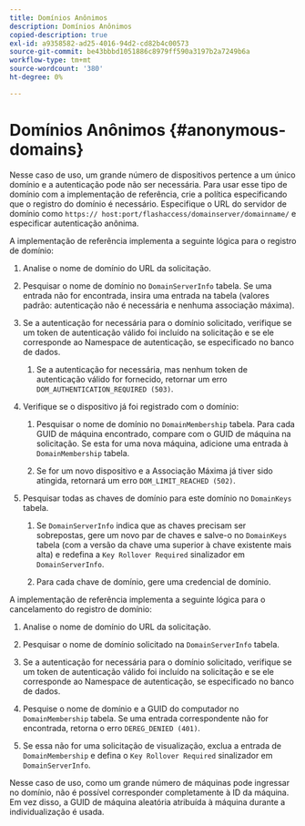 ```yaml
---
title: Domínios Anônimos
description: Domínios Anônimos
copied-description: true
exl-id: a9358582-ad25-4016-94d2-cd82b4c00573
source-git-commit: be43bbbd1051886c8979ff590a3197b2a7249b6a
workflow-type: tm+mt
source-wordcount: '380'
ht-degree: 0%

---
```


# Domínios Anônimos {#anonymous-domains}

Nesse caso de uso, um grande número de dispositivos pertence a um único domínio e a autenticação pode não ser necessária. Para usar esse tipo de domínio com a implementação de referência, crie a política especificando que o registro do domínio é necessário. Especifique o URL do servidor de domínio como `https:// host:port/flashaccess/domainserver/domainname/` e especificar autenticação anônima.

A implementação de referência implementa a seguinte lógica para o registro de domínio:

1. Analise o nome de domínio do URL da solicitação.
1. Pesquisar o nome de domínio no `DomainServerInfo` tabela. Se uma entrada não for encontrada, insira uma entrada na tabela (valores padrão: autenticação não é necessária e nenhuma associação máxima).
1. Se a autenticação for necessária para o domínio solicitado, verifique se um token de autenticação válido foi incluído na solicitação e se ele corresponde ao Namespace de autenticação, se especificado no banco de dados.

   1. Se a autenticação for necessária, mas nenhum token de autenticação válido for fornecido, retornar um erro `DOM_AUTHENTICATION_REQUIRED (503)`.

1. Verifique se o dispositivo já foi registrado com o domínio:

   1. Pesquisar o nome de domínio no `DomainMembership` tabela. Para cada GUID de máquina encontrado, compare com o GUID de máquina na solicitação. Se esta for uma nova máquina, adicione uma entrada à `DomainMembership` tabela.

   1. Se for um novo dispositivo e a Associação Máxima já tiver sido atingida, retornará um erro `DOM_LIMIT_REACHED (502)`.

1. Pesquisar todas as chaves de domínio para este domínio no `DomainKeys` tabela.

   1. Se `DomainServerInfo` indica que as chaves precisam ser sobrepostas, gere um novo par de chaves e salve-o no `DomainKeys` tabela (com a versão da chave uma superior à chave existente mais alta) e redefina a `Key Rollover Required` sinalizador em `DomainServerInfo`.

   1. Para cada chave de domínio, gere uma credencial de domínio.

A implementação de referência implementa a seguinte lógica para o cancelamento do registro de domínio:

1. Analise o nome de domínio do URL da solicitação.
1. Pesquisar o nome de domínio solicitado na `DomainServerInfo` tabela.
1. Se a autenticação for necessária para o domínio solicitado, verifique se um token de autenticação válido foi incluído na solicitação e se ele corresponde ao Namespace de autenticação, se especificado no banco de dados.
1. Pesquise o nome de domínio e a GUID do computador no `DomainMembership` tabela. Se uma entrada correspondente não for encontrada, retorna o erro `DEREG_DENIED (401)`.

1. Se essa não for uma solicitação de visualização, exclua a entrada de `DomainMembership` e defina o `Key Rollover Required` sinalizador em `DomainServerInfo`.

Nesse caso de uso, como um grande número de máquinas pode ingressar no domínio, não é possível corresponder completamente à ID da máquina. Em vez disso, a GUID de máquina aleatória atribuída à máquina durante a individualização é usada.
